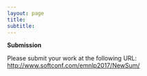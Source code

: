 ```yaml
---
layout: page
title: 
subtitle: 
---
```


**Submission**

Please submit your work at the following URL: http://www.softconf.com/emnlp2017/NewSum/




